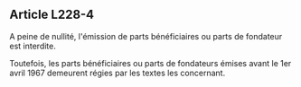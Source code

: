Article L228-4
----
A peine de nullité, l'émission de parts bénéficiaires ou parts de fondateur est
interdite.

Toutefois, les parts bénéficiaires ou parts de fondateurs émises avant le 1er
avril 1967 demeurent régies par les textes les concernant.
